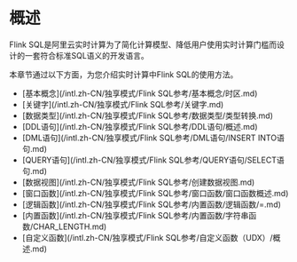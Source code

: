 # 概述

Flink SQL是阿里云实时计算为了简化计算模型、降低用户使用实时计算门槛而设计的一套符合标准SQL语义的开发语言。

本章节通过以下方面，为您介绍实时计算中Flink SQL的使用方法。

-   [基本概念](/intl.zh-CN/独享模式/Flink SQL参考/基本概念/时区.md)
-   [关键字](/intl.zh-CN/独享模式/Flink SQL参考/关键字.md)
-   [数据类型](/intl.zh-CN/独享模式/Flink SQL参考/数据类型/类型转换.md)
-   [DDL语句](/intl.zh-CN/独享模式/Flink SQL参考/DDL语句/概述.md)
-   [DML语句](/intl.zh-CN/独享模式/Flink SQL参考/DML语句/INSERT INTO语句.md)
-   [QUERY语句](/intl.zh-CN/独享模式/Flink SQL参考/QUERY语句/SELECT语句.md)
-   [数据视图](/intl.zh-CN/独享模式/Flink SQL参考/创建数据视图.md)
-   [窗口函数](/intl.zh-CN/独享模式/Flink SQL参考/窗口函数/窗口函数概述.md)
-   [逻辑函数](/intl.zh-CN/独享模式/Flink SQL参考/内置函数/逻辑函数/=.md)
-   [内置函数](/intl.zh-CN/独享模式/Flink SQL参考/内置函数/字符串函数/CHAR_LENGTH.md)
-   [自定义函数](/intl.zh-CN/独享模式/Flink SQL参考/自定义函数（UDX）/概述.md)

